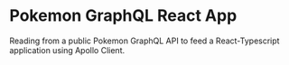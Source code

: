 # Pokemon GraphQL React App

Reading from a public Pokemon GraphQL API to feed a React-Typescript application using Apollo Client.
